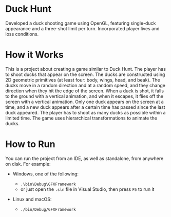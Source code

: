 # Duck Hunt

Developed a duck shooting game using OpenGL, featuring single-duck appearance and a three-shot limit per turn. Incorporated player lives and loss conditions.

# How it Works

This is a project about creating a game similar to Duck Hunt. The player has to shoot ducks that appear on the screen. The ducks are constructed using 2D geometric primitives (at least four: body, wings, head, and beak). The ducks move in a random direction and at a random speed, and they change direction when they hit the edge of the screen. When a duck is shot, it falls to the ground with a vertical animation, and when it escapes, it flies off the screen with a vertical animation. Only one duck appears on the screen at a time, and a new duck appears after a certain time has passed since the last duck appeared. The player has to shoot as many ducks as possible within a limited time. The game uses hierarchical transformations to animate the ducks.

# How to Run

You can run the project from an IDE, as well as standalone, from anywhere on disk. For example:

-   Windows, one of the following:
    -   `.\bin\Debug\GFXFramework`
    -   or just open the `.sln` file in Visual Studio, then press `F5` to run it

-   Linux and macOS:
    -   `./bin/Debug/GFXFramework`
